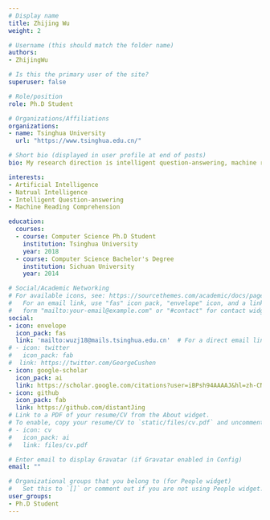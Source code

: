 ```yaml
---
# Display name
title: Zhijing Wu
weight: 2

# Username (this should match the folder name)
authors:
- ZhijingWu

# Is this the primary user of the site?
superuser: false

# Role/position
role: Ph.D Student

# Organizations/Affiliations
organizations:
- name: Tsinghua University
  url: "https://www.tsinghua.edu.cn/"

# Short bio (displayed in user profile at end of posts)
bio: My research direction is intelligent question-answering, machine reading comprehension.

interests:
- Artificial Intelligence
- Natrual Intelligence
- Intelligent Question-answering
- Machine Reading Comprehension

education:
  courses:
  - course: Computer Science Ph.D Student
    institution: Tsinghua University
    year: 2018
  - course: Computer Science Bachelor's Degree
    institution: Sichuan University
    year: 2014

# Social/Academic Networking
# For available icons, see: https://sourcethemes.com/academic/docs/page-builder/#icons
#   For an email link, use "fas" icon pack, "envelope" icon, and a link in the
#   form "mailto:your-email@example.com" or "#contact" for contact widget.
social:
- icon: envelope
  icon_pack: fas
  link: 'mailto:wuzj18@mails.tsinghua.edu.cn'  # For a direct email link, use "mailto:test@example.org".
# - icon: twitter
#   icon_pack: fab
#  link: https://twitter.com/GeorgeCushen
- icon: google-scholar
  icon_pack: ai
  link: https://scholar.google.com/citations?user=iBPsh94AAAAJ&hl=zh-CN
- icon: github
  icon_pack: fab
  link: https://github.com/distantJing
# Link to a PDF of your resume/CV from the About widget.
# To enable, copy your resume/CV to `static/files/cv.pdf` and uncomment the lines below.
# - icon: cv
#   icon_pack: ai
#   link: files/cv.pdf

# Enter email to display Gravatar (if Gravatar enabled in Config)
email: ""

# Organizational groups that you belong to (for People widget)
#   Set this to `[]` or comment out if you are not using People widget.
user_groups:
- Ph.D Student
---
```




